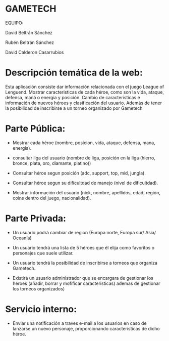 # GAMETECH
EQUIPO:

David Beltrán Sánchez 

Rubén Beltrán Sánchez

David Calderon Casarrubios



# Descripción temática de la web:
Esta aplicación consiste dar información relacionada con el juego League of Lenguend. Mostrar caracteristicas de cada héroe, como son la vida, ataque, defensa, maná o energia y posición. Cambio de caracteristicas e información de nuevos héroes y clasificación del usuario. Además de tener la posibilidad de inscribirse a un torneo organizado por Gametech


# Parte Pública:

- Mostrar cada héroe (nombre, posicion, vida, ataque, defensa, mana, energia).

- consultar liga del usuario (nombre de liga, posición en la liga (hierro, bronce, plata, oro, diamante, platino))

- Consultar héroe segun posición  (adc, support, top, mid, jungla).

- Consultar héroe segun su dificultdad de manejo (nivel de dificultdad).

- Mostrar información del usuario (nick, nombre, apellidos, edad, región, coins dentro del juego, nacionalidad).

# Parte Privada:

- Un usuario podrá cambiar de region (Europa norte, Europa sur/ Asia/ Oceanía)

- Un usuario tendrá una lista de 5 héroes que él elija como favoritos o personajes que suele utilizar.

- Un usuario tendrá la posibilidad de inscribirse a torneos que organiza Gametech.

- Existirá un usuario administrador que se encargara de gestionar los héroes (añadir, borrar y mofificar caracteristicas) ademas de gestionar los torneos organizados)
# Servicio interno:
- Enviar una notificación a traves e-mail a los usuarios en caso de lanzarse un nuevo personaje, proporcionando caracteristicas de dicho héroe.
